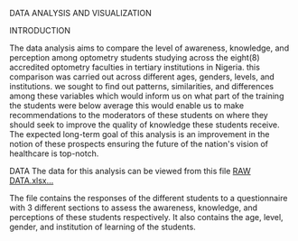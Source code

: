 DATA ANALYSIS AND VISUALIZATION

INTRODUCTION

The data analysis aims to compare the level of awareness, knowledge, and perception among optometry students studying across the eight(8) accredited optometry faculties in  tertiary institutions in Nigeria.
this comparison was carried out across different ages, genders, levels, and institutions.
we sought to find out patterns, similarities, and differences among these variables which would inform us on what part of the training the students were below average
this would enable us to make recommendations to the moderators of these students on where they should seek to improve the quality of knowledge these students receive.
The expected long-term goal of this analysis is an improvement in the notion of these prospects ensuring the future of the nation's vision of healthcare is top-notch.

DATA
The data for this analysis can be viewed from this file
[RAW DATA.xlsx…]()

The file contains the responses of the different students to a questionnaire with 3 different sections to assess the awareness, knowledge, and perceptions of these students respectively. It also contains the age, level, gender, and institution of learning of the students.


